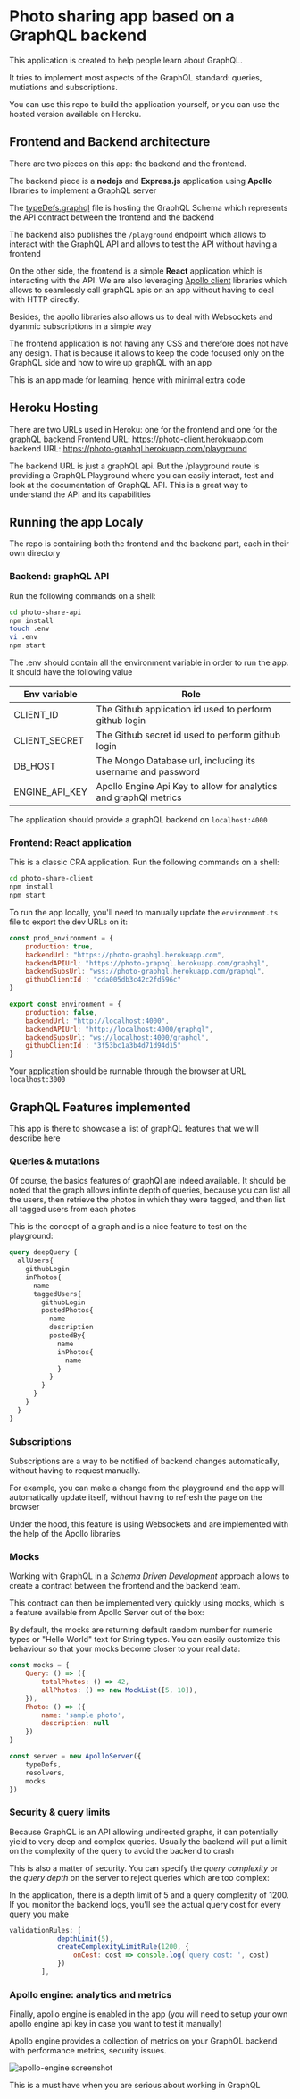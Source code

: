 # Photo sharing app based on a GraphQL backend

This application is created to help people learn about GraphQL. 

It tries to implement most aspects of the GraphQL standard: queries, mutiations and subscriptions.

You can use this repo to build the application yourself, or you can use the hosted version available on Heroku.

## Frontend and Backend architecture

There are two pieces on this app: the backend and the frontend.

The backend piece is a **nodejs** and **Express.js** application using **Apollo** libraries to implement a GraphQL server

The [typeDefs.graphql](photo-share-api/typeDefs.graphql) file is hosting the GraphQL Schema which represents the API contract between the frontend and the backend

The backend also publishes the `/playground` endpoint which allows to interact with the GraphQL API and allows to test the API without having a frontend

On the other side, the frontend is a simple **React** application which is interacting with the API. We are also leveraging [Apollo client](https://www.apollographql.com/docs/react/) 
libraries which allows to seamlessly call graphQL apis on an app without having to deal with HTTP directly. 

Besides, the apollo libraries also allows us to deal with Websockets and dyanmic subscriptions in a simple way

The frontend application is not having any CSS and therefore does not have any design. That is because it allows to keep the code focused only on the GraphQL side and how to wire up graphQL with an app

This is an app made for learning, hence with minimal extra code

## Heroku Hosting

There are two URLs used in Heroku: one for the frontend and one for the graphQL backend
Frontend URL: https://photo-client.herokuapp.com
backend URL: https://photo-graphql.herokuapp.com/playground

The backend URL is just a graphQL api. But the /playground route is providing a GraphQL Playground where you can easily interact, test and look at the documentation of GraphQL API.
This is a great way to understand the API and its capabilities

## Running the app Localy

The repo is containing both the frontend and the backend part, each in their own directory

### Backend: graphQL API

Run the following commands on a shell:

```bash
cd photo-share-api
npm install
touch .env
vi .env
npm start
```
The .env should contain all the environment variable in order to run the app. It should have the following value

| Env variable  | Role                                                  |
| ------------- | ----------------------------------------------------- |
|CLIENT_ID      |The Github application id used to perform github login |
|CLIENT_SECRET  |The Github secret id used to perform github login      |
|DB_HOST        |The Mongo Database url, including its username and password |
|ENGINE_API_KEY |Apollo Engine Api Key to allow for analytics and graphQl metrics |

The application should provide a graphQL backend on `localhost:4000`

### Frontend: React application

This is a classic CRA application. Run the following commands on a shell:

```bash
cd photo-share-client
npm install
npm start
```

To run the app locally, you'll need to manually update the `environment.ts` file to export the dev URLs on it:

```javascript
const prod_environment = {
    production: true,
    backendUrl: "https://photo-graphql.herokuapp.com",
    backendAPIUrl: "https://photo-graphql.herokuapp.com/graphql",
    backendSubsUrl: "wss://photo-graphql.herokuapp.com/graphql",
    githubClientId : "cda005db3c42c2fd596c"
}

export const environment = {
    production: false,
    backendUrl: "http://localhost:4000",
    backendAPIUrl: "http://localhost:4000/graphql",
    backendSubsUrl: "ws://localhost:4000/graphql",
    githubClientId : "3f53bc1a3b4d71d94d15"
}

```

Your application should be runnable through the browser at URL `localhost:3000`


## GraphQL Features implemented
This app is there to showcase a list of graphQL features that we will describe here

### Queries & mutations

Of course, the basics features of graphQl are indeed available.
It should be noted that the graph allows infinite depth of queries, because you can list all the users, then retrieve the photos in which they were tagged, and then list all tagged users from each photos

This is the concept of a graph and is a nice feature to test on the playground: 

```graphql
query deepQuery {
  allUsers{
    githubLogin
    inPhotos{
      name
      taggedUsers{
        githubLogin
        postedPhotos{
          name
          description
          postedBy{
            name
            inPhotos{
              name
            }
          }
        }
      }
    }
  }
}
```

### Subscriptions

Subscriptions are a way to be notified of backend changes automatically, without having to request manually. 

For example, you can make a change from the playground and the app will automatically update itself, without having to refresh the page on the browser

Under the hood, this feature is using Websockets and are implemented with the help of the Apollo libraries

### Mocks

Working with GraphQL in a *Schema Driven Development* approach allows to create a contract between the frontend and the backend team.

This contract can then be implemented very quickly using mocks, which is a feature available from Apollo Server out of the box:

By default, the mocks are returning default random number for numeric types or "Hello World" text for String types. You can easily customize this behaviour so that your mocks become closer to your real data:

```javascript
const mocks = {
    Query: () => ({
        totalPhotos: () => 42,
        allPhotos: () => new MockList([5, 10]),
    }),
    Photo: () => ({
        name: 'sample photo',
        description: null
    })
}

const server = new ApolloServer({
    typeDefs,
    resolvers,
    mocks
})

```

### Security & query limits
Because GraphQL is an API allowing undirected graphs, it can potentially yield to very deep and complex queries. Usually the backend will put a limit on the complexity of the query to avoid the backend to crash

This is also a matter of security. You can specify the *query complexity* or the *query depth* on the server to reject queries which are too complex:

In the application, there is a depth limit of 5 and a query complexity of 1200. If you monitor the backend logs, you'll see the actual query cost for every query you make

```javascript
validationRules: [
            depthLimit(5),
            createComplexityLimitRule(1200, {
                onCost: cost => console.log('query cost: ', cost)
            })
        ],

```

### Apollo engine: analytics and metrics

Finally, apollo engine is enabled in the app (you will need to setup your own apollo engine api key in case you want to test it manually)

Apollo engine provides a collection of metrics on your GraphQL backend with performance metrics, security issues.

![apollo-engine screenshot](apollo-engine.png)

This is a must have when you are serious about working in GraphQL
